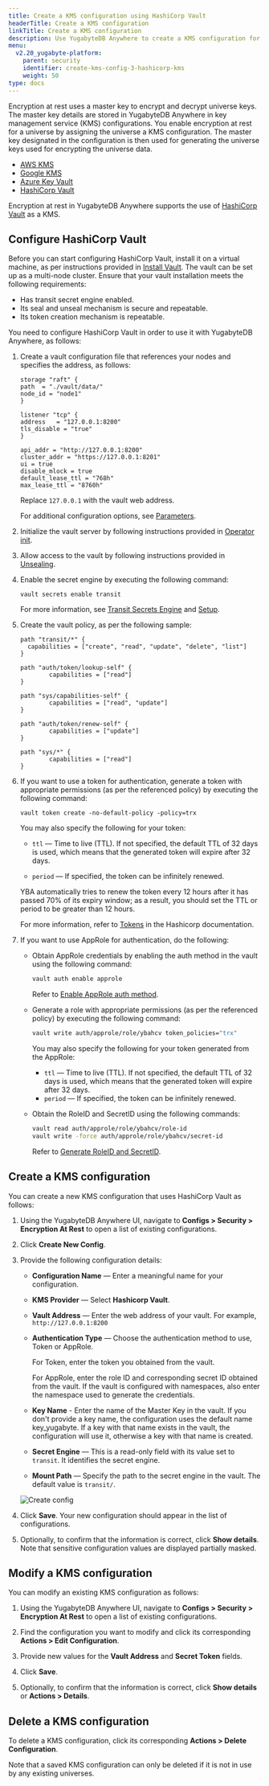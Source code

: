 ```yaml
---
title: Create a KMS configuration using HashiCorp Vault
headerTitle: Create a KMS configuration
linkTitle: Create a KMS configuration
description: Use YugabyteDB Anywhere to create a KMS configuration for HashiCorp Vault.
menu:
  v2.20_yugabyte-platform:
    parent: security
    identifier: create-kms-config-3-hashicorp-kms
    weight: 50
type: docs
---
```


Encryption at rest uses a master key to encrypt and decrypt universe keys. The master key details are stored in YugabyteDB Anywhere in key management service (KMS) configurations. You enable encryption at rest for a universe by assigning the universe a KMS configuration. The master key designated in the configuration is then used for generating the universe keys used for encrypting the universe data.

<ul class="nav nav-tabs-alt nav-tabs-yb">
  <li >
    <a href="../aws-kms/" class="nav-link">
      <i class="fa-brands fa-aws" aria-hidden="true"></i>
      AWS KMS
    </a>
  </li>
  <li >
    <a href="../google-kms/" class="nav-link">
      <i class="fa-brands fa-google" aria-hidden="true"></i>
      Google KMS
    </a>
  </li>
  <li >
    <a href="../azure-kms/" class="nav-link">
      <i class="icon-azure" aria-hidden="true"></i>
      Azure Key Vault
    </a>
  </li>
  <li >
    <a href="../hashicorp-kms/" class="nav-link active">
      <i class="icon-postgres" aria-hidden="true"></i>
      HashiCorp Vault
    </a>
  </li>
</ul>

Encryption at rest in YugabyteDB Anywhere supports the use of [HashiCorp Vault](https://www.vaultproject.io/) as a KMS.

## Configure HashiCorp Vault

Before you can start configuring HashiCorp Vault, install it on a virtual machine, as per instructions provided in [Install Vault](https://www.vaultproject.io/docs/install). The vault can be set up as a multi-node cluster. Ensure that your vault installation meets the following requirements:

- Has transit secret engine enabled.
- Its seal and unseal mechanism is secure and repeatable.
- Its token creation mechanism is repeatable.

You need to configure HashiCorp Vault in order to use it with YugabyteDB Anywhere, as follows:

1. Create a vault configuration file that references your nodes and specifies the address, as follows:

    ```properties
    storage "raft" {
    path  = "./vault/data/"
    node_id = "node1"
    }

    listener "tcp" {
    address   = "127.0.0.1:8200"
    tls_disable = "true"
    }

    api_addr = "http://127.0.0.1:8200"
    cluster_addr = "https://127.0.0.1:8201"
    ui = true
    disable_mlock = true
    default_lease_ttl = "768h"
    max_lease_ttl = "8760h"
    ```

    Replace `127.0.0.1` with the vault web address.

    For additional configuration options, see [Parameters](https://www.vaultproject.io/docs/configuration#parameters).

1. Initialize the vault server by following instructions provided in [Operator init](https://www.vaultproject.io/docs/commands/operator/init).

1. Allow access to the vault by following instructions provided in [Unsealing](https://www.vaultproject.io/docs/concepts/seal#unsealing).

1. Enable the secret engine by executing the following command:

    ```shell
    vault secrets enable transit
    ```

    For more information, see [Transit Secrets Engine](https://www.vaultproject.io/docs/secrets/transit) and [Setup](https://www.vaultproject.io/docs/secrets/transit#setup).

1. Create the vault policy, as per the following sample:

    ```properties
    path "transit/*" {
      capabilities = ["create", "read", "update", "delete", "list"]
    }

    path "auth/token/lookup-self" {
            capabilities = ["read"]
    }

    path "sys/capabilities-self" {
            capabilities = ["read", "update"]
    }

    path "auth/token/renew-self" {
            capabilities = ["update"]
    }

    path "sys/*" {
            capabilities = ["read"]
    }
    ```

1. If you want to use a token for authentication, generate a token with appropriate permissions (as per the referenced policy) by executing the following command:

    ```shell
    vault token create -no-default-policy -policy=trx
    ```

    You may also specify the following for your token:

    - `ttl` — Time to live (TTL). If not specified, the default TTL of 32 days is used, which means that the generated token will expire after 32 days.

    - `period` — If specified, the token can be infinitely renewed.

    YBA automatically tries to renew the token every 12 hours after it has passed 70% of its expiry window; as a result, you should set the TTL or period to be greater than 12 hours.

    For more information, refer to [Tokens](https://developer.hashicorp.com/vault/tutorials/tokens/tokens) in the Hashicorp documentation.

1. If you want to use AppRole for authentication, do the following:

    - Obtain AppRole credentials by enabling the auth method in the vault using the following command:

        ```sh
        vault auth enable approle
        ```

        Refer to [Enable AppRole auth method](https://developer.hashicorp.com/vault/tutorials/cloud/vault-auth-method#enable-approle-auth-method).

    - Generate a role with appropriate permissions (as per the referenced policy) by executing the following command:

        ```sh
        vault write auth/approle/role/ybahcv token_policies="trx"
        ```

        You may also specify the following for your token generated from the AppRole:

        - `ttl` — Time to live (TTL). If not specified, the default TTL of 32 days is used, which means that the generated token will expire after 32 days.
        - `period` — If specified, the token can be infinitely renewed.

    - Obtain the RoleID and SecretID using the following commands:

        ```sh
        vault read auth/approle/role/ybahcv/role-id
        vault write -force auth/approle/role/ybahcv/secret-id
        ```

        Refer to [Generate RoleID and SecretID](https://developer.hashicorp.com/vault/tutorials/cloud/vault-auth-method#generate-roleid-and-secretid).

## Create a KMS configuration

You can create a new KMS configuration that uses HashiCorp Vault as follows:

1. Using the YugabyteDB Anywhere UI, navigate to **Configs > Security > Encryption At Rest** to open a list of existing configurations.

1. Click **Create New Config**.

1. Provide the following configuration details:

    - **Configuration Name** — Enter a meaningful name for your configuration.
    - **KMS Provider** — Select **Hashicorp Vault**.
    - **Vault Address** — Enter the web address of your vault. For example, `http://127.0.0.1:8200`
    - **Authentication Type** — Choose the authentication method to use, Token or AppRole.

        For Token, enter the token you obtained from the vault.

        For AppRole, enter the role ID and corresponding secret ID obtained from the vault. If the vault is configured with namespaces, also enter the namespace used to generate the credentials.

    - **Key Name** - Enter the name of the Master Key in the vault. If you don't provide a key name, the configuration uses the default name key_yugabyte. If a key with that name exists in the vault, the configuration will use it, otherwise a key with that name is created.
    - **Secret Engine** — This is a read-only field with its value set to `transit`. It identifies the secret engine.
    - **Mount Path** — Specify the path to the secret engine in the vault. The default value is `transit/`.

    ![Create config](/images/yp/security/hashicorp-config.png)

1. Click **Save**. Your new configuration should appear in the list of configurations.

1. Optionally, to confirm that the information is correct, click **Show details**. Note that sensitive configuration values are displayed partially masked.

## Modify a KMS configuration

You can modify an existing KMS configuration as follows:

1. Using the YugabyteDB Anywhere UI, navigate to **Configs > Security > Encryption At Rest** to open a list of existing configurations.

1. Find the configuration you want to modify and click its corresponding **Actions > Edit Configuration**.

1. Provide new values for the **Vault Address** and **Secret Token** fields.

1. Click **Save**.

1. Optionally, to confirm that the information is correct, click **Show details** or **Actions > Details**.

## Delete a KMS configuration

To delete a KMS configuration, click its corresponding **Actions > Delete Configuration**.

Note that a saved KMS configuration can only be deleted if it is not in use by any existing universes.
